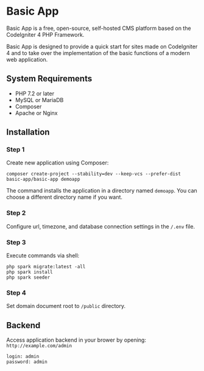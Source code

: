 Basic App
=========

Basic App is a free, open-source, self-hosted CMS platform based on the CodeIgniter 4 PHP Framework.

Basic App is designed to provide a quick start for sites made on CodeIgniter 4 and to take over the implementation of the basic functions of a modern web application.

## System Requirements

- PHP 7.2 or later
- MySQL or MariaDB
- Composer
- Apache or Nginx

## Installation

### Step 1

Create new application using Composer:

    composer create-project --stability=dev --keep-vcs --prefer-dist basic-app/basic-app demoapp
    
The command installs the application in a directory named `demoapp`. 
You can choose a different directory name if you want.

### Step 2

Configure url, timezone, and database connection settings in the `/.env` file.

### Step 3

Execute commands via shell:

```
php spark migrate:latest -all
php spark install
php spark seeder
```

### Step 4

Set domain document root to `/public` directory.

## Backend

Access application backend in your brower by opening: `http://example.com/admin`
```
login: admin
password: admin
```
